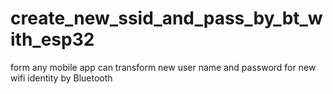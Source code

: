 # create_new_ssid_and_pass_by_bt_with_esp32
form any mobile app can transform new user name and password for new wifi identity by Bluetooth  

